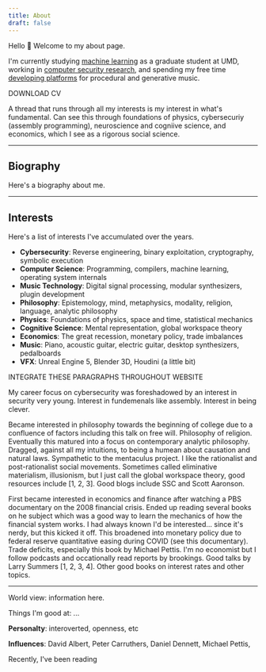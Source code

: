 ```yaml
---
title: About
draft: false
---
```


Hello 👋 Welcome to my about page.

I'm currently studying [machine learning](https://cmns.umd.edu/graduate/science-academy/machine-learning) as a graduate student at UMD, working in [computer security research](https://www.defense.gov/), and spending my free time [developing platforms](https://github.com/procedural-audio) for procedural and generative music. 

<!--
### Todo

Add pictures of me doing things relevant to each category or description?
-->

DOWNLOAD CV

A thread that runs through all my interests is my interest in what's fundamental. Can see this through foundations of physics, cybersecuriy (assembly programming), neuroscience and cogniive science, and economics, which I see as a rigorous social science.

---

## Biography

Here's a biography about me.

---

## Interests

Here's a list of interests I've accumulated over the years.

- **Cybersecurity**: Reverse engineering, binary exploitation, cryptography, symbolic execution
- **Computer Science**: Programming, compilers, machine learning, operating system internals
- **Music Technology**: Digital signal processing, modular synthesizers, plugin development
- **Philosophy**: Epistemology, mind, metaphysics, modality, religion, language, analytic philosophy
- **Physics**: Foundations of physics, space and time, statistical mechanics
- **Cognitive Science**: Mental representation, global workspace theory
- **Economics**: The great recession, monetary policy, trade imbalances
- **Music**: Piano, acoustic guitar, electric guitar, desktop synthesizers, pedalboards
- **VFX**: Unreal Engine 5, Blender 3D, Houdini (a little bit)

INTEGRATE THESE PARAGRAPHS THROUGHOUT WEBSITE

My career focus on cybersecurity was foreshadowed by an interest in security very young. Interest in fundemenals like assembly. Interest in being clever.

Became interested in philosophy towards the beginning of college due to a confluence of factors including this talk on free will. Philosophy of religion. Eventually this matured into a focus on contemporary analytic philosophy. Dragged, against all my intuitions, to being a humean about causation and natural laws. Sympathetic to the mentaculus project. I like the rationalist and post-rationalist social movements. Sometimes called eliminative materialism, illusionism, but I just call the global workspace theory, good resources include [1, 2, 3]. Good blogs include SSC and Scott Aaronson.

First became interested in economics and finance after watching a PBS documentary on the 2008 financial crisis. Ended up reading several books on he subject which was a good way to learn the mechanics of how the financial system works. I had always known I'd be interested... since it's nerdy, but this kicked it off. This broadened into monetary policy due to federal reserve quantitative easing during COVID (see this documentary). Trade deficits, especially this book by Michael Pettis. I'm no economist but I follow podcasts and occationally read reports by brookings. Good talks by Larry Summers [1, 2, 3, 4]. Other good books on interest rates and other topics.

---

World view: information here.

Things I'm good at: ...

**Personalty**: interoverted, openness, etc

**Influences**: David Albert, Peter Carruthers, Daniel Dennett, Michael Pettis, 

Recently, I've been reading
